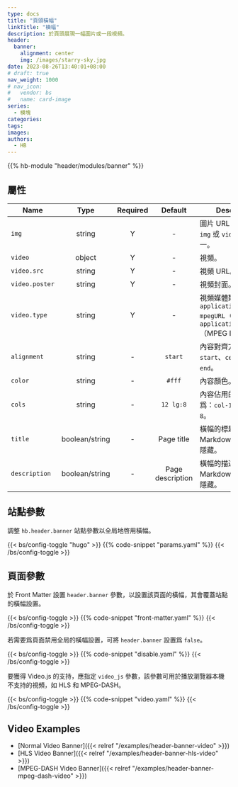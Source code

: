 ```yaml
---
type: docs
title: "頁頭橫幅"
linkTitle: "橫幅"
description: 於頁頭展現一幅圖片或一段視頻。
header:
  banner:
    alignment: center
    img: /images/starry-sky.jpg
date: 2023-08-26T13:40:01+08:00
# draft: true
nav_weight: 1000
# nav_icon:
#   vendor: bs
#   name: card-image
series:
  - 模塊
categories:
tags:
images:
authors:
  - HB
---
```


{{% hb-module "header/modules/banner" %}}

## 屬性

| Name          |  Type  | Required |     Default      | Description                                |
| ------------- | :----: | :------: | :--------------: | ------------------------------------------ |
| `img`         | string |    Y     |        -         | 圖片 URL，至少指定 `img` 或 `video` 其中之一。  |
| `video`       | object |    Y     |        -         | 視頻。                                      |
| `video.src`   | string |    Y     |        -         | 視頻 URL。                                   |
| `video.poster` | string |    Y     |        -         | 視頻封面。                                   |
| `video.type`  | string |    Y     |        -         | 視頻媒體類型，如：`application/x-mpegURL`（HLS）、`application/dash+xml`（MPEG DASH）。 |
| `alignment`   | string |    -     |     `start`      | 內容對齊方式：`start`、`center` 或 `end`。     |
| `color`       | string |    -     |      `#fff`      | 內容顏色。                                   |
| `cols`        | string |    -     |    `12 lg:8`     | 內容佔用的列數，默認爲：`col-12 col-lg-8`。     |
| `title`       | boolean/string |    -     |    Page title    | 橫幅的標題，支持 Markdown，`false` 則隱藏。     |
| `description` | boolean/string |    -     | Page description | 橫幅的描述，支持 Markdown，`false` 則隱藏。     |

## 站點參數

調整 `hb.header.banner` 站點參數以全局地啓用橫幅。

{{< bs/config-toggle "hugo" >}}
{{% code-snippet "params.yaml" %}}
{{< /bs/config-toggle >}}

## 頁面參數

於 Front Matter 設置 `header.banner` 參數，以設置該頁面的橫幅，其會覆蓋站點的橫幅設置。

{{< bs/config-toggle >}}
{{% code-snippet "front-matter.yaml" %}}
{{< /bs/config-toggle >}}

若需要爲頁面禁用全局的橫幅設置，可將 `header.banner` 設置爲 `false`。

{{< bs/config-toggle >}}
{{% code-snippet "disable.yaml" %}}
{{< /bs/config-toggle >}}

要獲得 Video.js 的支持，應指定 `video_js` 參數，該參數可用於播放瀏覽器本機不支持的視頻，如 HLS 和 MPEG-DASH。

{{< bs/config-toggle >}}
{{% code-snippet "video.yaml" %}}
{{< /bs/config-toggle >}}

## Video Examples

- [Normal Video Banner]({{< relref "/examples/header-banner-video" >}})
- [HLS Video Banner]({{< relref "/examples/header-banner-hls-video" >}})
- [MPEG-DASH Video Banner]({{< relref "/examples/header-banner-mpeg-dash-video" >}})
